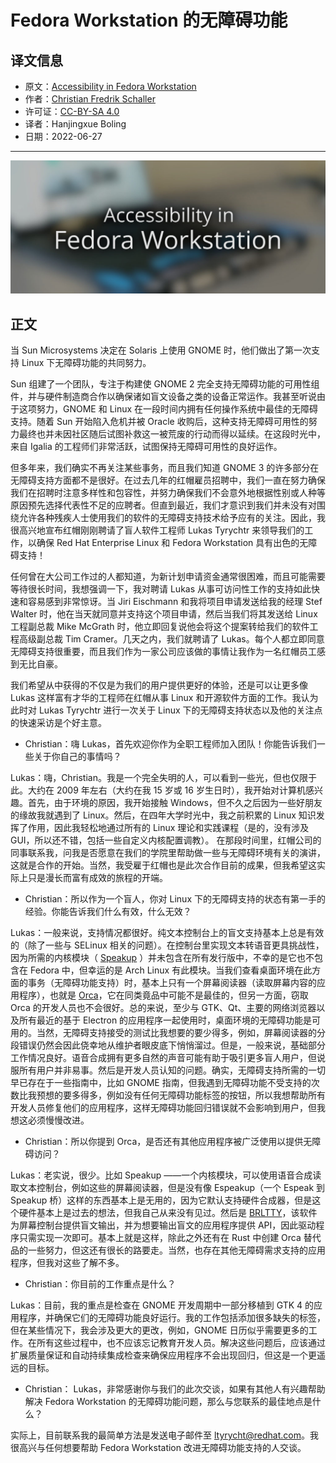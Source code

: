 # Fedora Workstation 的无障碍功能

## 译文信息

- 原文：[Accessibility in Fedora Workstation](https://fedoramagazine.org/accessibility-in-fedora-workstation/)
- 作者：[Christian Fredrik Schaller](https://fedoramagazine.org/author/uraeus/)
- 许可证：[CC-BY-SA 4.0](http://creativecommons.org/licenses/by-sa/4.0/)
- 译者：Hanjingxue Boling
- 日期：2022-06-27

----

![01](./assets/Accessibility-in-Fedora-Workstation-1024x433.jpg)

## 正文

当 Sun Microsystems 决定在 Solaris 上使用 GNOME 时，他们做出了第一次支持 Linux 下无障碍功能的共同努力。

Sun 组建了一个团队，专注于构建使 GNOME 2 完全支持无障碍功能的可用性组件，并与硬件制造商合作以确保诸如盲文设备之类的设备正常运作。我甚至听说由于这项努力，GNOME 和 Linux 在一段时间内拥有任何操作系统中最佳的无障碍支持。随着 Sun 开始陷入危机并被 Oracle 收购后，这种支持无障碍可用性的努力最终也并未因社区随后试图补救这一被荒废的行动而得以延续。在这段时光中，来自 Igalia 的工程师们非常活跃，试图保持无障碍可用性的良好运作。

但多年来，我们确实不再关注某些事务，而且我们知道 GNOME 3 的许多部分在无障碍支持方面都不是很好。在过去几年的红帽雇员招聘中，我们一直在努力确保我们在招聘时注意多样性和包容性，并努力确保我们不会意外地根据性别或人种等原因预先选择代表性不足的应聘者。但直到最近，我们才意识到我们并未没有对围绕允许各种残疾人士使用我们的软件的无障碍支持技术给予应有的关注。因此，我很高兴地宣布红帽刚刚聘请了盲人软件工程师 Lukas Tyrychtr 来领导我们的工作，以确保 Red Hat Enterprise Linux 和 Fedora Workstation 具有出色的无障碍支持！

任何曾在大公司工作过的人都知道，为新计划申请资金通常很困难，而且可能需要等待很长时间，我想强调一下，我对聘请 Lukas 从事可访问性工作的支持如此快速和容易感到非常惊讶。当 Jiri Eischmann 和我将项目申请发送给我的经理 Stef Walter 时，他在当天就同意并支持这个项目申请，然后当我们将其发送给 Linux 工程副总裁 Mike McGrath 时，他立即回复说他会将这个提案转给我们的软件工程高级副总裁 Tim Cramer。几天之内，我们就聘请了 Lukas。每个人都立即同意无障碍支持很重要，而且我们作为一家公司应该做的事情让我作为一名红帽员工感到无比自豪。

我们希望从中获得的不仅是为我们的用户提供更好的体验，还是可以让更多像 Lukas 这样富有才华的工程师在红帽从事 Linux 和开源软件方面的工作。我认为此时对 Lukas Tyrychtr 进行一次关于 Linux 下的无障碍支持状态以及他的关注点的快速采访是个好主意。

- Christian：嗨 Lukas，首先欢迎你作为全职工程师加入团队！你能告诉我们一些关于你自己的事情吗？

Lukas：嗨，Christian。我是一个完全失明的人，可以看到一些光，但也仅限于此。大约在 2009 年左右（大约在我 15 岁或 16 岁生日时），我开始对计算机感兴趣。首先，由于环境的原因，我开始接触 Windows，但不久之后因为一些好朋友的缘故我就遇到了 Linux。然后，在四年大学时光中，我之前积累的 Linux 知识发挥了作用，因此我轻松地通过所有的 Linux 理论和实践课程（是的，没有涉及 GUI，所以还不错，包括一些自定义内核配置调教）。 在那段时间里，红帽公司的同事联系我，问我是否愿意在我们的学院里帮助做一些与无障碍环境有关的演讲，这就是合作的开始。当然，我受雇于红帽也是此次合作目前的成果，但我希望这实际上只是漫长而富有成效的旅程的开端。

- Christian：所以作为一个盲人，你对 Linux 下的无障碍支持的状态有第一手的经验。你能告诉我们什么有效，什么无效？

Lukas：一般来说，支持情况都很好。纯文本控制台上的盲文支持基本上总是有效的（除了一些与 SELinux 相关的问题）。在控制台里实现文本转语音更具挑战性，因为所需的内核模块（ [Speakup](http://www.linux-speakup.org/speakup.html) ）并未包含在所有发行版中，不幸的是它也不包含在 Fedora 中，但幸运的是 Arch Linux 有此模块。当我们查看桌面环境在此方面的事务（无障碍功能支持）时，基本上只有一个屏幕阅读器（读取屏幕内容的应用程序），也就是 [Orca](https://wiki.gnome.org/action/show/Projects/Orca?action=show&redirect=Orca)，它在同类竟品中可能不是最佳的，但另一方面，窃取 Orca 的开发人员也不会很好。总的来说，至少与 GTK、Qt、主要的网络浏览器以及所有最近的基于 Electron 的应用程序一起使用时，桌面环境的无障碍功能是可用的。当然，无障碍支持接受的测试比我想要的要少得多，例如，屏幕阅读器的分段错误仍然会因此侥幸地从维护者眼皮底下悄悄溜过。但是，一般来说，基础部分工作情况良好。语音合成拥有更多自然的声音可能有助于吸引更多盲人用户，但说服所有用户并非易事。然后是开发人员认知的问题。确实，无障碍支持所需的一切早已存在于一些指南中，比如 GNOME 指南，但我遇到无障碍功能不受支持的次数比我预想的要多得多，例如没有任何无障碍功能标签的按钮，所以我想帮助所有开发人员修复他们的应用程序，这样无障碍功能回归错误就不会影响到用户，但我想这必须慢慢改进。

- Christian：所以你提到 Orca，是否还有其他应用程序被广泛使用以提供无障碍访问？

Lukas：老实说，很少。比如 Speakup ——一个内核模块，可以使用语音合成读取文本控制台，例如这些的屏幕阅读器，但是没有像 Espeakup（一个 Espeak 到 Speakup 桥）这样的东西基本上是无用的，因为它默认支持硬件合成器，但是这个硬件基本上是过去的想法，但我自己从来没有见过。然后是 [BRLTTY](https://brltty.app/)，该软件为屏幕控制台提供盲文输出，并为想要输出盲文的应用程序提供 API，因此驱动程序只需实现一次即可。基本上就是这样，除此之外还有在 Rust 中创建 Orca 替代品的一些努力，但这还有很长的路要走。当然，也存在其他无障碍需求支持的应用程序，但我对这些了解不多。


- Christian：你目前的工作重点是什么？

Lukas：目前，我的重点是检查在 GNOME 开发周期中一部分移植到 GTK 4 的应用程序，并确保它们的无障碍功能良好运行。我的工作包括添加很多缺失的标签，但在某些情况下，我会涉及更大的更改，例如，GNOME 日历似乎需要更多的工作。在所有这些过程中，也不应该忘记教育开发人员。解决这些问题后，应该通过扩展质量保证和自动持续集成检查来确保应用程序不会出现回归，但这是一个更遥远的目标。

- Christian： Lukas，非常感谢你与我们的此次交谈，如果有其他人有兴趣帮助解决 Fedora Workstation 的无障碍功能问题，那么与您联系的最佳地点是什么？

实际上，目前联系我的最简单方法是发送电子邮件至 [ltyrycht@redhat.com](mailto:ltyrycht@redhat.com)。我很高兴与任何想要帮助 Fedora Workstation 改进无障碍功能支持的人交谈。